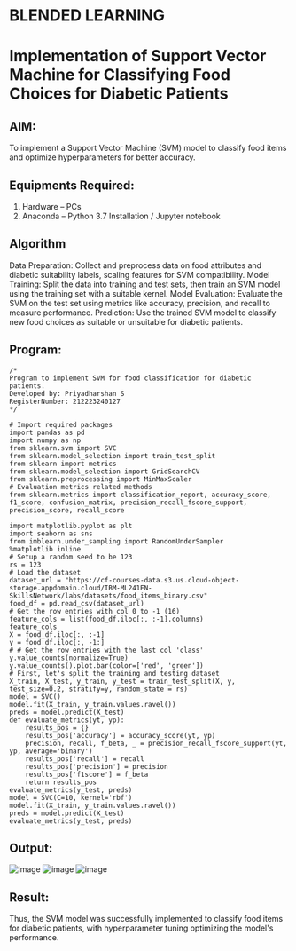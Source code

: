 # BLENDED LEARNING
# Implementation of Support Vector Machine for Classifying Food Choices for Diabetic Patients

## AIM:
To implement a Support Vector Machine (SVM) model to classify food items and optimize hyperparameters for better accuracy.

## Equipments Required:
1. Hardware – PCs
2. Anaconda – Python 3.7 Installation / Jupyter notebook

## Algorithm
Data Preparation: Collect and preprocess data on food attributes and diabetic suitability labels, scaling features for SVM compatibility.
Model Training: Split the data into training and test sets, then train an SVM model using the training set with a suitable kernel.
Model Evaluation: Evaluate the SVM on the test set using metrics like accuracy, precision, and recall to measure performance.
Prediction: Use the trained SVM model to classify new food choices as suitable or unsuitable for diabetic patients.

## Program:
```
/*
Program to implement SVM for food classification for diabetic patients.
Developed by: Priyadharshan S
RegisterNumber: 212223240127  
*/

# Import required packages
import pandas as pd
import numpy as np
from sklearn.svm import SVC
from sklearn.model_selection import train_test_split
from sklearn import metrics
from sklearn.model_selection import GridSearchCV
from sklearn.preprocessing import MinMaxScaler
# Evaluation metrics related methods
from sklearn.metrics import classification_report, accuracy_score, f1_score, confusion_matrix, precision_recall_fscore_support, precision_score, recall_score

import matplotlib.pyplot as plt
import seaborn as sns
from imblearn.under_sampling import RandomUnderSampler
%matplotlib inline
# Setup a random seed to be 123
rs = 123
# Load the dataset
dataset_url = "https://cf-courses-data.s3.us.cloud-object-storage.appdomain.cloud/IBM-ML241EN-SkillsNetwork/labs/datasets/food_items_binary.csv"
food_df = pd.read_csv(dataset_url)
# Get the row entries with col 0 to -1 (16)
feature_cols = list(food_df.iloc[:, :-1].columns)
feature_cols
X = food_df.iloc[:, :-1]
y = food_df.iloc[:, -1:]
# # Get the row entries with the last col 'class'
y.value_counts(normalize=True)
y.value_counts().plot.bar(color=['red', 'green'])
# First, let's split the training and testing dataset
X_train, X_test, y_train, y_test = train_test_split(X, y, test_size=0.2, stratify=y, random_state = rs)
model = SVC()
model.fit(X_train, y_train.values.ravel())
preds = model.predict(X_test)
def evaluate_metrics(yt, yp):
    results_pos = {}
    results_pos['accuracy'] = accuracy_score(yt, yp)
    precision, recall, f_beta, _ = precision_recall_fscore_support(yt, yp, average='binary')
    results_pos['recall'] = recall
    results_pos['precision'] = precision
    results_pos['f1score'] = f_beta
    return results_pos
evaluate_metrics(y_test, preds)
model = SVC(C=10, kernel='rbf')
model.fit(X_train, y_train.values.ravel())
preds = model.predict(X_test)
evaluate_metrics(y_test, preds)
```

## Output:
![image](https://github.com/user-attachments/assets/dff32c33-0c77-4ca9-a584-08ac0217a5cf)
![image](https://github.com/user-attachments/assets/fe83eea1-d577-470c-8e51-177f810beb40)
![image](https://github.com/user-attachments/assets/66ac29a2-b529-495e-9f26-6ea1ab087d11)


## Result:
Thus, the SVM model was successfully implemented to classify food items for diabetic patients, with hyperparameter tuning optimizing the model's performance.
